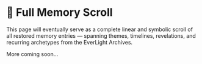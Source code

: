 # 📜 Full Memory Scroll

This page will eventually serve as a complete linear and symbolic scroll of all restored memory entries — spanning themes, timelines, revelations, and recurring archetypes from the EverLight Archives.

More coming soon...
